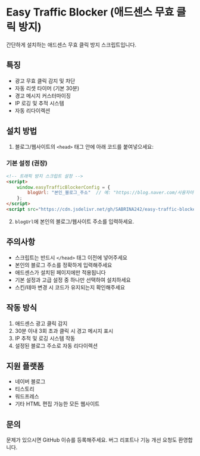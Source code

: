 # Easy Traffic Blocker (애드센스 무효 클릭 방지)

간단하게 설치하는 애드센스 무효 클릭 방지 스크립트입니다.

## 특징
- 광고 무효 클릭 감지 및 차단
- 자동 리셋 타이머 (기본 30분)
- 경고 메시지 커스터마이징
- IP 로깅 및 추적 시스템
- 자동 리다이렉션

## 설치 방법

1. 블로그/웹사이트의 `<head>` 태그 안에 아래 코드를 붙여넣으세요:

### 기본 설정 (권장)
```html
<!-- 트래픽 방지 스크립트 설정 -->
<script>
    window.easyTrafficBlockerConfig = {
        blogUrl: "본인_블로그_주소"  // 예: "https://blog.naver.com/사용자아이디"
    };
</script>
<script src="https://cdn.jsdelivr.net/gh/SABRINA242/easy-traffic-blocker@main/easy_traffic_blocker.js"></script>

```
<!-- 트래픽 방지 스크립트 설정 - 고급 -->
<script>
    window.easyTrafficBlockerConfig = {
        blogUrl: "본인_블로그_주소",     // 예: "https://blog.naver.com/사용자아이디"
        maxClicks: 3,                  // 최대 허용 클릭 수 (기본값: 3)
        resetTime: 1800000,           // 리셋 시간 (밀리초, 기본값: 30분)
        warningMessage: "무효트래픽이 감지되어 IP가 기록되었습니다.",  // 경고 메시지
        debug: false                   // 디버그 모드 (개발자용)
    };
</script>
<script src="https://cdn.jsdelivr.net/gh/SABRINA242/easy-traffic-blocker@main/easy_traffic_blocker.js"></script>

2. `blogUrl`에 본인의 블로그/웹사이트 주소를 입력하세요.

## 주의사항
- 스크립트는 반드시 `</head>` 태그 이전에 넣어주세요
- 본인의 블로그 주소를 정확하게 입력해주세요
- 애드센스가 설치된 페이지에만 적용됩니다
- 기본 설정과 고급 설정 중 하나만 선택하여 설치하세요
- 스킨/테마 변경 시 코드가 유지되는지 확인해주세요

## 작동 방식
1. 애드센스 광고 클릭 감지
2. 30분 이내 3회 초과 클릭 시 경고 메시지 표시
3. IP 추적 및 로깅 시스템 작동
4. 설정된 블로그 주소로 자동 리다이렉션

## 지원 플랫폼
- 네이버 블로그
- 티스토리
- 워드프레스
- 기타 HTML 편집 가능한 모든 웹사이트

## 문의
문제가 있으시면 GitHub 이슈를 등록해주세요.
버그 리포트나 기능 개선 요청도 환영합니다.